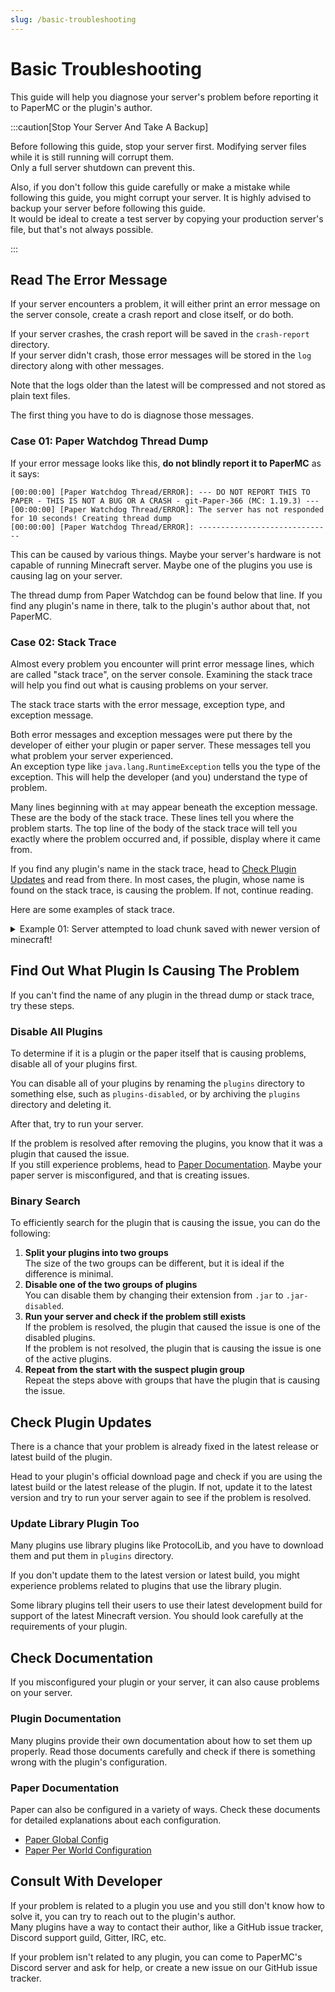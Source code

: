 ```yaml
---
slug: /basic-troubleshooting
---
```


# Basic Troubleshooting

This guide will help you diagnose your server's problem before reporting it to PaperMC or the plugin's author.

:::caution[Stop Your Server And Take A Backup]

Before following this guide, stop your server first. Modifying server files while it is still running will corrupt them.  
Only a full server shutdown can prevent this.

Also, if you don't follow this guide carefully or make a mistake while following this guide, you might corrupt your server. It is highly advised to backup your server before following this guide.  
It would be ideal to create a test server by copying your production server's file, but that's not always possible.

:::

## Read The Error Message

If your server encounters a problem, it will either print an error message on the server console, create a crash report and close itself, or do both.

If your server crashes, the crash report will be saved in the `crash-report` directory.  
If your server didn't crash, those error messages will be stored in the `log` directory along with other messages.

Note that the logs older than the latest will be compressed and not stored as plain text files.

The first thing you have to do is diagnose those messages.

### Case 01: Paper Watchdog Thread Dump

If your error message looks like this, **do not blindly report it to PaperMC** as it says:

```plaintext
[00:00:00] [Paper Watchdog Thread/ERROR]: --- DO NOT REPORT THIS TO PAPER - THIS IS NOT A BUG OR A CRASH - git-Paper-366 (MC: 1.19.3) ---
[00:00:00] [Paper Watchdog Thread/ERROR]: The server has not responded for 10 seconds! Creating thread dump
[00:00:00] [Paper Watchdog Thread/ERROR]: ------------------------------
```

This can be caused by various things. Maybe your server's hardware is not capable of running Minecraft server. Maybe one of the plugins you use is causing lag on your server.

The thread dump from Paper Watchdog can be found below that line. If you find any plugin's name in there, talk to the plugin's author about that, not PaperMC.

### Case 02: Stack Trace

Almost every problem you encounter will print error message lines, which are called "stack trace", on the server console. Examining the stack trace will help you find out what is causing problems on your server.

The stack trace starts with the error message, exception type, and exception message.

Both error messages and exception messages were put there by the developer of either your plugin or paper server. These messages tell you what problem your server experienced.  
An exception type like `java.lang.RuntimeException` tells you the type of the exception. This will help the developer (and you) understand the type of problem.

Many lines beginning with `at` may appear beneath the exception message. These are the body of the stack trace. These lines tell you where the problem starts. The top line of the body of the stack trace will tell you exactly where the problem occurred and, if possible, display where it came from.

If you find any plugin's name in the stack trace, head to [Check Plugin Updates](#check-plugin-updates) and read from there. In most cases, the plugin, whose name is found on the stack trace, is causing the problem. If not, continue reading.

Here are some examples of stack trace.

<details>
  <summary>Example 01: Server attempted to load chunk saved with newer version of minecraft!</summary>

```plaintext
[00:00:00 WARN]: java.lang.RuntimeException: Server attempted to load chunk saved with newer version of minecraft! 3218 > 3120
```

You tried to load the world generated with a higher version of Minecraft. You cannot do this.  
If you don't have any backup of your world before the chunk version update, you must use your updated world with a higher version of Minecraft.

</details>

<!-- Another examples -->

## Find Out What Plugin Is Causing The Problem

If you can't find the name of any plugin in the thread dump or stack trace, try these steps.

### Disable All Plugins

To determine if it is a plugin or the paper itself that is causing problems, disable all of your plugins first.

You can disable all of your plugins by renaming the `plugins` directory to something else, such as `plugins-disabled`, or by archiving the `plugins` directory and deleting it.

After that, try to run your server.

If the problem is resolved after removing the plugins, you know that it was a plugin that caused the issue.  
If you still experience problems, head to [Paper Documentation](#paper-documentation). Maybe your paper server is misconfigured, and that is creating issues.

### Binary Search

To efficiently search for the plugin that is causing the issue, you can do the following:

1. **Split your plugins into two groups**  
   The size of the two groups can be different, but it is ideal if the difference is minimal.
2. **Disable one of the two groups of plugins**  
   You can disable them by changing their extension from `.jar` to `.jar-disabled`.
3. **Run your server and check if the problem still exists**  
   If the problem is resolved, the plugin that caused the issue is one of the disabled plugins.  
   If the problem is not resolved, the plugin that is causing the issue is one of the active plugins.
4. **Repeat from the start with the suspect plugin group**  
   Repeat the steps above with groups that have the plugin that is causing the issue.

## Check Plugin Updates

There is a chance that your problem is already fixed in the latest release or latest build of the plugin.

Head to your plugin's official download page and check if you are using the latest build or the latest release of the plugin. If not, update it to the latest version and try to run your server again to see if the problem is resolved.

### Update Library Plugin Too

Many plugins use library plugins like ProtocolLib, and you have to download them and put them in `plugins` directory.

If you don't update them to the latest version or latest build, you might experience problems related to plugins that use the library plugin.

Some library plugins tell their users to use their latest development build for support of the latest Minecraft version. You should look carefully at the requirements of your plugin.

## Check Documentation

If you misconfigured your plugin or your server, it can also cause problems on your server.

### Plugin Documentation

Many plugins provide their own documentation about how to set them up properly. Read those documents carefully and check if there is something wrong with the plugin's configuration.

### Paper Documentation

Paper can also be configured in a variety of ways. Check these documents for detailed explanations about each configuration.

* [Paper Global Config](../reference/global-configuration.md)
* [Paper Per World Configuration](../reference/world-configuration.md)

## Consult With Developer

If your problem is related to a plugin you use and you still don't know how to solve it, you can try to reach out to the plugin's author.  
Many plugins have a way to contact their author, like a GitHub issue tracker, Discord support guild, Gitter, IRC, etc.  

If your problem isn't related to any plugin, you can come to PaperMC's Discord server and ask for help, or create a new issue on our GitHub issue tracker.
